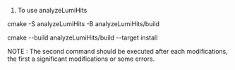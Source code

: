 1. To use analyzeLumiHits

cmake -S analyzeLumiHits -B analyzeLumiHits/build

cmake --build analyzeLumiHits/build --target install 

NOTE : The second command should be executed after each modifications, the first a significant modifications or some errors.
